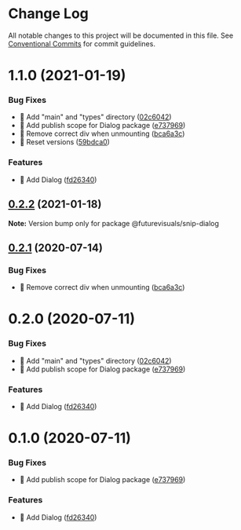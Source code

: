 # Change Log

All notable changes to this project will be documented in this file.
See [Conventional Commits](https://conventionalcommits.org) for commit guidelines.

# 1.1.0 (2021-01-19)


### Bug Fixes

* 🐛 Add "main" and "types" directory ([02c6042](https://github.com/futurevisuals/snipsnip/commit/02c6042ef574f140111844c90435475fc00ed3ad))
* 🐛 Add publish scope for Dialog package ([e737969](https://github.com/futurevisuals/snipsnip/commit/e7379694fe8a534f88c0f1f7a6e5d3edf576f8b9))
* 🐛 Remove correct div when unmounting ([bca6a3c](https://github.com/futurevisuals/snipsnip/commit/bca6a3cdcb72df69c404d1fdf17d43e2c1170e25))
* 🐛 Reset versions ([59bdca0](https://github.com/futurevisuals/snipsnip/commit/59bdca0f706937c948c31fc9dac915434cdead8c))


### Features

* 🎸 Add Dialog ([fd26340](https://github.com/futurevisuals/snipsnip/commit/fd26340dbdf2022cdf095adac50d56a0ef558adf))





## [0.2.2](https://github.com/futurevisuals/snipsnip/compare/@futurevisuals/snip-dialog@0.2.1...@futurevisuals/snip-dialog@0.2.2) (2021-01-18)

**Note:** Version bump only for package @futurevisuals/snip-dialog





## [0.2.1](https://github.com/futurevisuals/snipsnip/compare/@futurevisuals/snip-dialog@0.2.0...@futurevisuals/snip-dialog@0.2.1) (2020-07-14)


### Bug Fixes

* 🐛 Remove correct div when unmounting ([bca6a3c](https://github.com/futurevisuals/snipsnip/commit/bca6a3cdcb72df69c404d1fdf17d43e2c1170e25))





# 0.2.0 (2020-07-11)


### Bug Fixes

* 🐛 Add "main" and "types" directory ([02c6042](https://github.com/futurevisuals/snipsnip/commit/02c6042ef574f140111844c90435475fc00ed3ad))
* 🐛 Add publish scope for Dialog package ([e737969](https://github.com/futurevisuals/snipsnip/commit/e7379694fe8a534f88c0f1f7a6e5d3edf576f8b9))


### Features

* 🎸 Add Dialog ([fd26340](https://github.com/futurevisuals/snipsnip/commit/fd26340dbdf2022cdf095adac50d56a0ef558adf))





# 0.1.0 (2020-07-11)


### Bug Fixes

* 🐛 Add publish scope for Dialog package ([e737969](https://github.com/futurevisuals/snipsnip/commit/e7379694fe8a534f88c0f1f7a6e5d3edf576f8b9))


### Features

* 🎸 Add Dialog ([fd26340](https://github.com/futurevisuals/snipsnip/commit/fd26340dbdf2022cdf095adac50d56a0ef558adf))
